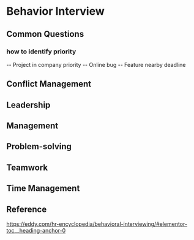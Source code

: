 # Behavior Interview

## Common Questions

### how to identify priority

-- Project in company priority
-- Online bug
-- Feature nearby deadline

## Conflict Management

## Leadership

## Management

## Problem-solving

## Teamwork

## Time Management

## Reference
https://eddy.com/hr-encyclopedia/behavioral-interviewing/#elementor-toc__heading-anchor-0
